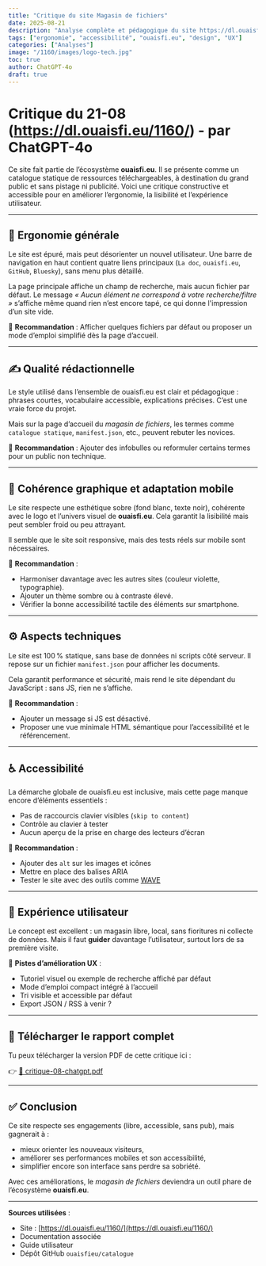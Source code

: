 ```yaml
---
title: "Critique du site Magasin de fichiers"
date: 2025-08-21
description: "Analyse complète et pédagogique du site https://dl.ouaisfi.eu/1160/ avec suggestions concrètes d’amélioration."
tags: ["ergonomie", "accessibilité", "ouaisfi.eu", "design", "UX"]
categories: ["Analyses"]
image: "/1160/images/logo-tech.jpg"
toc: true
author: ChatGPT-4o
draft: true
---
```


# Critique du 21-08 (https://dl.ouaisfi.eu/1160/) - par ChatGPT-4o

Ce site fait partie de l’écosystème **ouaisfi.eu**. Il se présente comme un catalogue statique de ressources téléchargeables, à destination du grand public et sans pistage ni publicité. Voici une critique constructive et accessible pour en améliorer l’ergonomie, la lisibilité et l’expérience utilisateur.

---

## 🧭 Ergonomie générale

Le site est épuré, mais peut désorienter un nouvel utilisateur. Une barre de navigation en haut contient quatre liens principaux (`La doc`, `ouaisfi.eu`, `GitHub`, `Bluesky`), sans menu plus détaillé.

La page principale affiche un champ de recherche, mais aucun fichier par défaut. Le message *« Aucun élément ne correspond à votre recherche/filtre »* s’affiche même quand rien n’est encore tapé, ce qui donne l'impression d’un site vide.

📌 **Recommandation** : Afficher quelques fichiers par défaut ou proposer un mode d’emploi simplifié dès la page d’accueil.

---

## ✍️ Qualité rédactionnelle

Le style utilisé dans l’ensemble de ouaisfi.eu est clair et pédagogique : phrases courtes, vocabulaire accessible, explications précises. C’est une vraie force du projet.

Mais sur la page d’accueil du *magasin de fichiers*, les termes comme `catalogue statique`, `manifest.json`, etc., peuvent rebuter les novices.

📌 **Recommandation** : Ajouter des infobulles ou reformuler certains termes pour un public non technique.

---

## 🎨 Cohérence graphique et adaptation mobile

Le site respecte une esthétique sobre (fond blanc, texte noir), cohérente avec le logo et l’univers visuel de **ouaisfi.eu**. Cela garantit la lisibilité mais peut sembler froid ou peu attrayant.

Il semble que le site soit responsive, mais des tests réels sur mobile sont nécessaires.

📌 **Recommandation** :
- Harmoniser davantage avec les autres sites (couleur violette, typographie).
- Ajouter un thème sombre ou à contraste élevé.
- Vérifier la bonne accessibilité tactile des éléments sur smartphone.

---

## ⚙️ Aspects techniques

Le site est 100 % statique, sans base de données ni scripts côté serveur. Il repose sur un fichier `manifest.json` pour afficher les documents.

Cela garantit performance et sécurité, mais rend le site dépendant du JavaScript : sans JS, rien ne s’affiche.

📌 **Recommandation** :
- Ajouter un message si JS est désactivé.
- Proposer une vue minimale HTML sémantique pour l’accessibilité et le référencement.

---

## ♿ Accessibilité

La démarche globale de ouaisfi.eu est inclusive, mais cette page manque encore d’éléments essentiels :

- Pas de raccourcis clavier visibles (`skip to content`)
- Contrôle au clavier à tester
- Aucun aperçu de la prise en charge des lecteurs d’écran

📌 **Recommandation** :
- Ajouter des `alt` sur les images et icônes
- Mettre en place des balises ARIA
- Tester le site avec des outils comme [WAVE](https://wave.webaim.org/)

---

## 🧠 Expérience utilisateur

Le concept est excellent : un magasin libre, local, sans fioritures ni collecte de données. Mais il faut **guider** davantage l’utilisateur, surtout lors de sa première visite.

📌 **Pistes d’amélioration UX** :
- Tutoriel visuel ou exemple de recherche affiché par défaut
- Mode d’emploi compact intégré à l’accueil
- Tri visible et accessible par défaut
- Export JSON / RSS à venir ?

---

## 📂 Télécharger le rapport complet

Tu peux télécharger la version PDF de cette critique ici :

👉 [📄 critique-08-chatgpt.pdf](/1160/docs/critique-08-chatgpt.pdf)

---

## ✅ Conclusion

Ce site respecte ses engagements (libre, accessible, sans pub), mais gagnerait à :
- mieux orienter les nouveaux visiteurs,
- améliorer ses performances mobiles et son accessibilité,
- simplifier encore son interface sans perdre sa sobriété.

Avec ces améliorations, le *magasin de fichiers* deviendra un outil phare de l’écosystème **ouaisfi.eu**.

---

**Sources utilisées** :
- Site : [https://dl.ouaisfi.eu/1160/](https://dl.ouaisfi.eu/1160/)
- Documentation associée
- Guide utilisateur
- Dépôt GitHub `ouaisfieu/catalogue`

